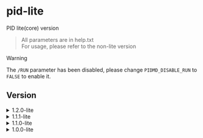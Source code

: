 # pid-lite
PID lite(core) version

> All parameters are in help.txt  
> For usage, please refer to the non-lite version

> [!WARNING]
> The `/RUN` parameter has been disabled, please change `PIDMD_DISABLE_RUN` to `FALSE` to enable it.

## Version

<details>
  <summary>1.2.0-lite</summary>
  
  > Added `PIDMD_RELY_ON`, Conveniently set up the main monitoring program <br>
  > Added `%PIDMD_PRID%`, Easy to find PID <br>
</details>

<details>
  <summary>1.1.1-lite</summary>
  
  > Removed `/RUN` code <br>
  > Added `/HELP` <br>
  > Fix pid file <br>
</details>

<details>
  <summary>1.1.0-lite</summary>
  
  > Added `hideW.exe` `getpid.exe`<br>
  > Removed `hidew.exe` `cpretpid.exe`<br>
</details>

<details>
  <summary>1.0.0-lite</summary>
  
  > PID lite version<br>
</details>
